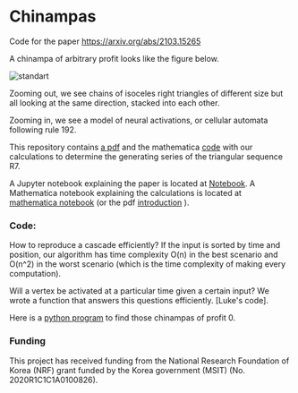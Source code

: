 # Chinampas
Code for the paper https://arxiv.org/abs/2103.15265


A chinampa of arbitrary profit looks like the figure below.

![standart](https://user-images.githubusercontent.com/18435221/112927159-8c8d2100-90e2-11eb-93a0-69e93edf529b.png)

Zooming out, we see chains of isoceles right triangles of different size but all looking at the same direction, stacked into each other.

Zooming in, we see a model of neural activations, or cellular automata following rule 192.

This repository contains [a pdf](R7.pdf) and the mathematica [code](Computation_of_R7.nb) with our calculations to determine the generating series of the triangular sequence R7.

A Jupyter notebook explaining the paper is located at  [Notebook](Chinampas.ipynb). A Mathematica notebook explaining the calculations is located at [mathematica notebook](Introduction.nb) (or the pdf [introduction](introduction.pdf) ). 

### Code:
How to reproduce a cascade efficiently? 
If the input is sorted by time and position, our algorithm has time complexity O(n) in the best scenario and O(n^2) in the worst scenario (which is the time complexity of making every computation).

Will a vertex be activated at a particular time given a certain input?
We wrote a function that answers this questions efficiently. 
[Luke's code].

Here is a [python program](main.py) to find those chinampas of profit 0.

### Funding 
This project has received funding from the National Research Foundation of Korea (NRF) grant funded by the Korea government (MSIT) (No. 2020R1C1C1A0100826).

